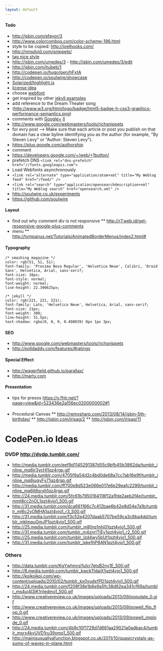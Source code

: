 ```yaml
---
layout: default
---
```


#### Todo
* http://jsbin.com/efayor/3
* http://www.colorcombos.com/color-scheme-196.html
* style to be copied: http://joelhooks.com/
* http://nmsdvid.com/snippets/
* [tag nice style](http://blog.leonardfactory.com/)
* http://jsbin.com/umedes/3 - http://jsbin.com/umedes/3/edit
* http://jsbin.com/itubeb/1
* http://codepen.io/hugo/pen/hFxtA
* http://codepen.io/soulwire/showcase
* [Solarized/highlight.js](http://softwaremaniacs.org/soft/highlight/en/)
* [license idea](https://github.com/mojombo/mojombo.github.io)
* choose [webfont](http://www.awwwards.com/best-20-webfonts-from-google-web-fonts-and-font-face-embedding.html)
* get inspired by other [jekyll examples](https://github.com/mojombo/jekyll/wiki/Sites)
* add reference to the Dream Theater song
* (http://www.w3.org/html/logo/badge/html5-badge-h-css3-graphics-performance-semantics.png)
* comments with [Google+](http://googleblog.blogspot.com.au/2013/04/bringing-google-comments-to-blogger.html) [II](http://browsingthenet.blogspot.com.au/2013/04/google-plus-comments-on-any-website.html)
* http://www.google.com/webmasters/tools/richsnippets
* for evry post --> Make sure that each article or post you publish on that domain has a clear byline identifying you as the author (for example, "By Steven Levy" or "Author: Steven Levy").
* https://plus.google.com/authorship
* comment
* https://developers.google.com/+/web/+1button/
* prefetch DNS `<link rel="dns-prefetch" href="//fonts.googleapis.com">`
* Load Webfonts asynchronously
* `<link rel="alternate" type="application/atom+xml" title="My Weblog feed" href="/feed/" />`
* `<link rel="search" type="application/opensearchdescription+xml" title="My Weblog search" href="opensearch.xml" />`
* http://soulwire.co.uk/experiments
* https://github.com/soulwire

#### Layout
* find out why comment div is not responsive
** http://r7.web.id/get-responsive-google-plus-comments
* menu
** http://tympanus.net/Tutorials/AnimatedBorderMenus/index2.html#

#### Typography
```
/* smashing magazine */
color: rgb(51, 51, 51);
font-family: 'Proxima Nova Regular', 'Helvetica Neue', Calibri, 'Droid Sans', Helvetica, Arial, sans-serif;
font-size: 16px;
font-style: normal;
font-weight: normal;
line-height: 22.390625px;
```
```
/* jekyll */
color: rgb(221, 221, 221);
font-family: Lato, 'Helvetica Neue', Helvetica, Arial, sans-serif;
font-size: 21px;
font-weight: 300;
line-height: 31.5px;
text-shadow: rgba(0, 0, 0, 0.498039) 0px 1px 3px;
```

#### SEO
* http://www.google.com/webmasters/tools/richsnippets
* http://polldaddy.com/features/#ratings

#### Special Effect
* http://wagerfield.github.io/parallax/
* http://marty.com

#### Presentation
* tips for presos https://v.fhtr.net/?page=view&id=523436e2a156ec0200000002#1

####
* Procedural Canvas
** http://remysharp.com/2013/08/14/jsbin-5th-birthday/
** http://jsbin.com/irisag/2
** http://jsbin.com/irisag/11

# CodePen.io Ideas

### DVDP http://dvdp.tumblr.com/
* http://media.tumblr.com/eef9d1145291387d55c9bfb45b3862da/tumblr_inline_mq6jr3ycHl1qz4rgp.gif
* http://media.tumblr.com/4705f9a54d2c4bd0de68a7cc7ab16e9f/tumblr_inline_mq6jugyFy71qz4rgp.gif
* http://media.tumblr.com/ff700e8d523e066e017e6e29eafc2299/tumblr_inline_mq6jt6srxh1qz4rgp.gif
* http://24.media.tumblr.com/5fc61b7950164118f12a1fde2aeb2f4e/tumblr_mmt8cc2nOL1qzt4vjo1_500.gif
* http://31.media.tumblr.com/dca661166c7c412bae6b42e8d54e7a1b/tumblr_ml6c2vOMHA1qzt4vjo1_r3_500.gif
* http://31.media.tumblr.com/f3c52e4207daab5707be59ca3c6ba4dd/tumblr_mklmauGmJP1qzt4vjo1_500.gif
* http://25.media.tumblr.com/tumblr_m80rq1nhi01qzt4vjo1_500.gif
* http://31.media.tumblr.com/tumblr_m4znrlTlEy1qzt4vjo1_r2_500.gif
* http://25.media.tumblr.com/tumblr_lzd4wy5bUt1qzt4vjo1_500.gif
* http://31.media.tumblr.com/tumblr_lxke1hP8AN1qzt4vjo1_500.gif

### Others
* http://data.tumblr.com/KgYwhmrsl1ulcr7etsB2ny1E_500.gif
* http://8.media.tumblr.com/tumblr_kwck11daiX1qzt4vjo1_500.gif
* http://koikoikoi.com/wp-content/uploads/2010/02/tumblr_kx0vudxfPD1qzt4vjo1_500.gif
* http://24.media.tumblr.com/f208f38e1b6e9a5fc38d92ea341cf69a/tumblr_ms4uj4l3iK1rjledmo1_500.gif
* http://www.creativereview.co.uk/images/uploads/2013/09/populate_0.gif
* http://www.creativereview.co.uk/images/uploads/2013/09/powell_flip_flop_0.gif
* http://www.creativereview.co.uk/images/uploads/2013/09/powell_implode_0.gif
* http://24.media.tumblr.com/4b9c10f1729d7d661aa29021a0adbac4/tumblr_msrx4kyUVD1ru39xmo1_500.gif
* http://mainisusuallyafunction.blogspot.co.uk/2011/10/quasicrystals-as-sums-of-waves-in-plane.html
